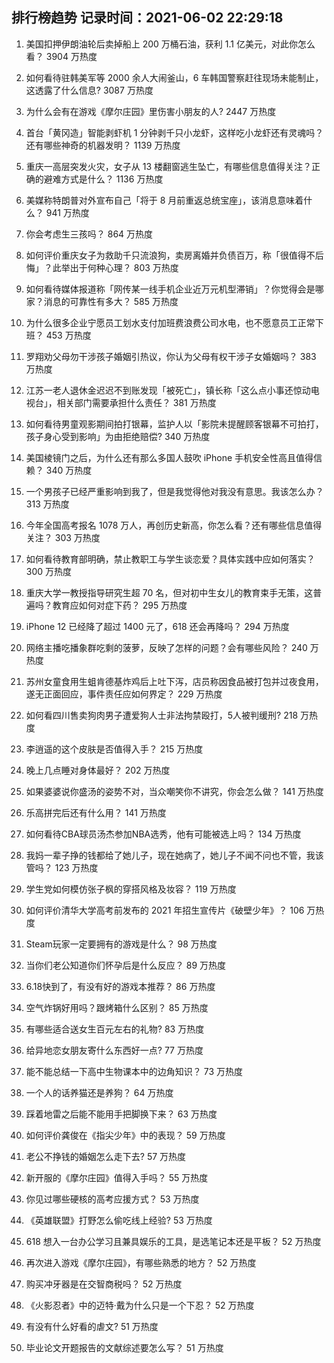 
## 排行榜趋势 记录时间：2021-06-02 22:29:18
  
  1. 美国扣押伊朗油轮后卖掉船上 200 万桶石油，获利 1.1 亿美元，对此你怎么看？ 3904 万热度
    
  2. 如何看待驻韩美军等 2000 余人大闹釜山，6 车韩国警察赶往现场未能制止，这透露了什么信息? 3087 万热度
    
  3. 为什么会有在游戏《摩尔庄园》里伤害小朋友的人? 2447 万热度
    
  4. 首台「黄冈造」智能剥虾机 1 分钟剥千只小龙虾，这样吃小龙虾还有灵魂吗？还有哪些神奇的机器发明？ 1139 万热度
    
  5. 重庆一高层突发火灾，女子从 13 楼翻窗逃生坠亡，有哪些信息值得关注？正确的避难方式是什么？ 1136 万热度
    
  6. 美媒称特朗普对外宣布自己「将于 8 月前重返总统宝座」，该消息意味着什么？ 941 万热度
    
  7. 你会考虑生三孩吗？ 864 万热度
    
  8. 如何评价重庆女子为救助千只流浪狗，卖房离婚并负债百万，称「很值得不后悔」？此举出于何种心理？ 803 万热度
    
  9. 如何看待媒体报道称「网传某一线手机企业近万元机型滞销」？你觉得会是哪家？消息的可靠性有多大？ 585 万热度
    
  10. 为什么很多企业宁愿员工划水支付加班费浪费公司水电，也不愿意员工正常下班？ 453 万热度
    
  11. 罗翔劝父母勿干涉孩子婚姻引热议，你认为父母有权干涉子女婚姻吗？ 383 万热度
    
  12. 江苏一老人退休金迟迟不到账发现「被死亡」，镇长称「这么点小事还惊动电视台」，相关部门需要承担什么责任？ 381 万热度
    
  13. 如何看待男童观影期间拍打银幕，监护人以「影院未提醒顾客银幕不可拍打，孩子身心受到影响」为由拒绝赔偿? 340 万热度
    
  14. 美国棱镜门之后，为什么还有那么多国人鼓吹 iPhone 手机安全性高且值得信赖？ 340 万热度
    
  15. 一个男孩子已经严重影响到我了，但是我觉得他对我没有意思。我该怎么办？ 313 万热度
    
  16. 今年全国高考报名 1078 万人，再创历史新高，你怎么看？还有哪些信息值得关注？ 303 万热度
    
  17. 如何看待教育部明确，禁止教职工与学生谈恋爱？具体实践中应如何落实？ 300 万热度
    
  18. 重庆大学一教授指导研究生超 70 名，但对初中生女儿的教育束手无策，这普遍吗？教育应如何对症下药？ 295 万热度
    
  19. iPhone 12 已经降了超过 1400 元了，618 还会再降吗？ 294 万热度
    
  20. 网络主播吃播象群吃剩的菠萝，反映了怎样的问题？会有哪些风险？ 240 万热度
    
  21. 苏州女童食用生蛆肯德基炸鸡后上吐下泻，店员称因食品被打包并过夜食用，遂无正面回应，事件责任应如何界定？ 229 万热度
    
  22. 如何看四川售卖狗肉男子遭爱狗人士非法拘禁殴打，5人被判缓刑? 218 万热度
    
  23. 李逍遥的这个皮肤是否值得入手？ 215 万热度
    
  24. 晚上几点睡对身体最好？ 202 万热度
    
  25. 如果婆婆说你盛汤的姿势不对，当众嘲笑你不讲究，你会怎么做？ 141 万热度
    
  26. 乐高拼完后还有什么用？ 141 万热度
    
  27. 如何看待CBA球员汤杰参加NBA选秀，他有可能被选上吗？ 134 万热度
    
  28. 我妈一辈子挣的钱都给了她儿子，现在她病了，她儿子不闻不问也不管，我该管吗？ 123 万热度
    
  29. 学生党如何模仿张子枫的穿搭风格及妆容？ 119 万热度
    
  30. 如何评价清华大学高考前发布的 2021 年招生宣传片《破壁少年》？ 106 万热度
    
  31. Steam玩家一定要拥有的游戏是什么？ 98 万热度
    
  32. 当你们老公知道你们怀孕后是什么反应？ 89 万热度
    
  33. 6.18快到了，有没有好的游戏本推荐？ 86 万热度
    
  34. 空气炸锅好用吗？跟烤箱什么区别？ 85 万热度
    
  35. 有哪些适合送女生百元左右的礼物? 83 万热度
    
  36. 给异地恋女朋友寄什么东西好一点? 77 万热度
    
  37. 能不能总结一下高中生物课本中的边角知识？ 73 万热度
    
  38. 一个人的话养猫还是养狗？ 64 万热度
    
  39. 踩着地雷之后能不能用手把脚换下来？ 63 万热度
    
  40. 如何评价龚俊在《指尖少年》中的表现？ 59 万热度
    
  41. 老公不挣钱的婚姻怎么走下去? 57 万热度
    
  42. 新开服的《摩尔庄园》值得入手吗？ 55 万热度
    
  43. 你见过哪些硬核的高考应援方式？ 53 万热度
    
  44. 《英雄联盟》打野怎么偷吃线上经验? 53 万热度
    
  45. 618 想入一台办公学习且兼具娱乐的工具，是选笔记本还是平板？ 52 万热度
    
  46. 再次进入游戏《摩尔庄园》，有哪些熟悉的地方？ 52 万热度
    
  47. 购买冲牙器是在交智商税吗？ 52 万热度
    
  48. 《火影忍者》中的迈特·戴为什么只是一个下忍？ 52 万热度
    
  49. 有没有什么好看的虐文? 51 万热度
    
  50. 毕业论文开题报告的文献综述要怎么写？ 51 万热度
    